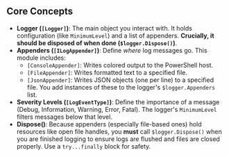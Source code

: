 <!-- docs -->

## Core Concepts

*   **Logger (`[Logger]`)**: The main object you interact with. It holds configuration (like `MinimumLevel`) and a list of appenders. **Crucially, it should be disposed of when done (`$logger.Dispose()`)**.
*   **Appenders (`[ILogAppender]`)**: Define *where* log messages go. This module includes:
    *   `[ConsoleAppender]`: Writes colored output to the PowerShell host.
    *   `[FileAppender]`: Writes formatted text to a specified file.
    *   `[JsonAppender]`: Writes JSON objects (one per line) to a specified file.
    You add instances of these to the logger's `$logger.Appenders` list.
*   **Severity Levels (`[LogEventType]`)**: Define the importance of a message (Debug, Information, Warning, Error, Fatal). The logger's `MinimumLevel` filters messages below that level.
*   **Dispose()**: Because appenders (especially file-based ones) hold resources like open file handles, you **must** call `$logger.Dispose()` when you are finished logging to ensure logs are flushed and files are closed properly. Use a `try...finally` block for safety.
